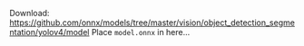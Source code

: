 Download: https://github.com/onnx/models/tree/master/vision/object_detection_segmentation/yolov4/model
Place `model.onnx` in here...